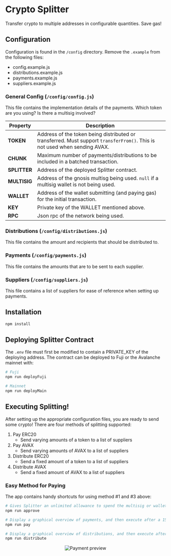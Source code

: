 # Crypto Splitter

Transfer crypto to multiple addresses in configurable quantities. Save gas!

## Configuration

Configuration is found in the `/config` directory. Remove the `.example` from the following files:

* config.example.js
* distributions.example.js
* payments.example.js
* suppliers.example.js

### General Config (`/config/config.js`)

This file contains the implementation details of the payments. Which token are you using? Is there a multisig involved?

| Property | Description |
| -------- | ----------- |
| **TOKEN** | Address of the token being distributed or transferred. Must support `transferFrom()`. This is not used when sending AVAX. |
| **CHUNK** | Maximum number of payments/distributions to be included in a batched transaction. |
| **SPLITTER** | Address of the deployed Splitter contract. |
| **MULTISIG** | Address of the gnosis multisg being used. `null` if a multisig wallet is not being used. |
| **WALLET** | Address of the wallet submitting (and paying gas) for the initial transaction. |
| **KEY** | Private key of the WALLET mentioned above. |
| **RPC** | Json rpc of the network being used. |

### Distributions (`/config/distributions.js`)

This file contains the amount and recipients that should be distributed to.

### Payments (`/config/payments.js`)

This file contains the amounts that are to be sent to each supplier.

### Suppliers (`/config/suppliers.js`)

This file contains a list of suppliers for ease of reference when setting up payments.


## Installation

```bash
npm install
```

## Deploying Splitter Contract

The `.env` file must first be modified to contain a PRIVATE_KEY of the deploying address.
The contract can be deployed to Fuji or the Avalanche mainnet with:

```bash
# Fuji
npm run deployFuji

# Mainnet
npm run deployMain
```

## Executing Splitting!

After setting up the appropriate configuration files, you are ready to send some crypto!
There are four methods of splitting supported:

1) Pay ERC20
   * Send varying amounts of a token to a list of suppliers
2) Pay AVAX
   * Send varying amounts of AVAX to a list of suppliers
3) Distribute ERC20
   * Send a fixed amount of a token to a list of suppliers
4) Distribute AVAX
    * Send a fixed amount of AVAX to a list of suppliers
    
### Easy Method for Paying

The app contains handy shortcuts for using method #1 and #3 above:

```bash
# Gives Splitter an unlimited allowance to spend the multisig or wallet's erc20 token
npm run approve

# Display a graphical overview of payments, and then execute after a 15 second "cold-feet" delay
npm run pay

# Display a graphical overview of distributions, and then execute after a 15 second "cold-feet" delay
npm run distribute
```

<div style="text-align: center;">
    <img src="https://github.com/bmino/crypto-splitter/blob/master/resources/paymentPreview.png?raw=true" alt="Payment preview">
</div>
